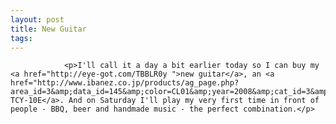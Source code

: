 ```yaml
---
layout: post
title: New Guitar
tags:
---
```



                <p>I'll call it a day a bit earlier today so I can buy my <a href="http://eye-got.com/TBBLR0y ">new guitar</a>, an <a href="http://www.ibanez.co.jp/products/ag_page.php?area_id=3&amp;data_id=145&amp;color=CL01&amp;year=2008&amp;cat_id=3&amp;series_id=12">Ibanez TCY-10E</a>. And on Saturday I'll play my very first time in front of people - BBQ, beer and handmade music - the perfect combination.</p>
